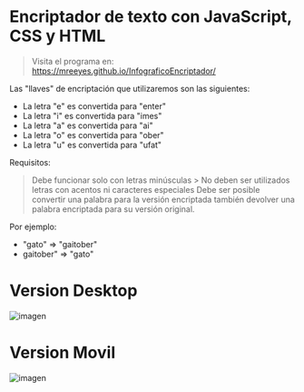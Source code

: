 
# Encriptador de texto con JavaScript, CSS y HTML
> Visita el programa en: https://mreeyes.github.io/InfograficoEncriptador/

Las "llaves" de encriptación que utilizaremos son las siguientes:
- La letra "e" es convertida para "enter"
- La letra "i" es convertida para "imes"
- La letra "a" es convertida para "ai"
- La letra "o" es convertida para "ober"
- La letra "u" es convertida para "ufat"

Requisitos:

   >  Debe funcionar solo con letras minúsculas
    > No deben ser utilizados letras con acentos ni caracteres especiales
   >  Debe ser posible convertir una palabra para la versión encriptada también devolver una palabra encriptada para su versión original.

Por ejemplo:
- "gato" => "gaitober"
- gaitober" => "gato"

# Version Desktop
![imagen](https://github.com/mreeyes/InfograficoEncriptador/assets/84281641/5aaec587-403a-4e63-a617-0df7c38eb713)
# Version Movil
![imagen](https://github.com/mreeyes/InfograficoEncriptador/assets/84281641/e0a7fbad-4469-4101-afab-109933fdf27a)


